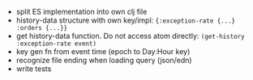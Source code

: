 * split ES implementation into own clj file
* history-data structure with own key/impl: `{:exception-rate {...}  :orders {...}}`
* get history-data function. Do not access atom directly: `(get-history :exception-rate event)` 
* key gen fn from event time (epoch to Day:Hour key)
* recognize file ending when loading query (json/edn)
* write tests
